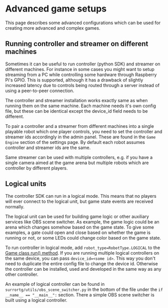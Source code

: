 # Advanced game setups

This page describes some advanced configurations which can be used for creating
more advanced and complex games.

## Running controller and streamer on different machines

Sometimes it can be useful to run controller (python SDK) and streamer on
different machines. For instance in some cases you might want to setup streaming
from a PC while controlling some hardware through Raspberry Pi's GPIO. This is
supported, although it has a drawback of slightly increased latency due to
controls being routed through a server instead of using a peer-to-peer connection.

The controller and streamer installation works exactly same as when running them
on the same machine. Each machine needs it's own config file, but these can be
identical except the device_id field needs to be different.

To pair a controller and a streamer from different machines into a single playable
robot which one player controls, you need to set the controller and streamer
ids accordingly in the admin panel. These are found in the `Game Engine` section
of the settings page. By default each robot assumes controller and
streamer ids are the same.

Same streamer can be used with multiple controllers, e.g. if you have a single
camera aimed at the game arena but multiple robots which are controller by
different players.

## Logical units

The controller SDK can run in a logical mode. This means that no players will
ever connect to the logical unit, but game state events are received normally.

The logical unit can be used for building game logic or other auxiliary
services like OBS scene switcher. As example, the game logic could be an arena
which changes somehow based on the game state. To give some examples, a gate could
open and close based on whether the game is running or not, or some LEDs could change
color based on the game state.

To run controller in logical mode, add `robot_type=RobotType.LOGICAL` to the
[Game class run() method](modules/surrortg.html#module-surrortg.game.Game.run).
If you are running multiple logical controllers on the same device, you can
pass `device_id=<some id>`. This way you don't need to duplicate the entire
config file to change the device id. Otherwise the controller can be installed,
used and developed in the same way as any other controller.

An example of logical controller can be found in `surrortg/utils/obs_scene_switcher.py`
in the bottom of the file under the `if __name__ == "__main__":` section.
There a simple OBS scene switcher is built using a logical controller.

